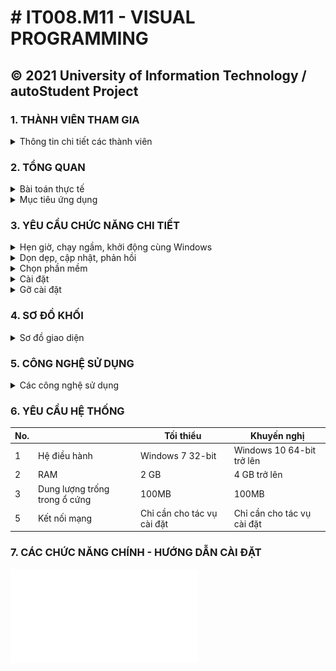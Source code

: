 # # IT008.M11 - VISUAL PROGRAMMING 
**© 2021 University of Information Technology / autoStudent Project**
------------
###  **1. THÀNH VIÊN THAM GIA**
<details>
  <summary>Thông tin chi tiết các thành viên</summary>

| STT | MSSV | HỌ VÀ TÊN | LỚP | VAI TRÒ |
| --- | --- | --- | --- | --- |
| 1 | 20521008 | [Phan Xuân Quang](https://github.com/phanxuanquang "Phan Xuân Quang") | KTPM2020 | Trưởng nhóm |
| 2 | 20521956 | [Trần Văn Thiệt](https://github.com/MiMi-Yup "Trần Văn Thiệt") | KTPM2020 | Thành viên |
| 3 | 20521768 | [Nguyễn Hoàng Phúc](https://github.com/phucnh20521768 "Nguyễn Hoàng Phúc") | KTPM2020 | Thành viên |
| 4 | 20521205 | [Dín Hiền Dũng](https://github.com/dung-ovl "Dín Hiền Dũng") | KTPM2020 | Thành viên |

</details>

###  **2. TỔNG QUAN**
<details>
  <summary>Bài toán thực tế</summary>

Trong thực tế đời sống và công việc, chúng ta thường sẽ gặp các tình huống sau:

- *Trường đại học muốn tự thiết lập hệ thống các phần mềm cần thiết trong máy tính Windows của các sinh viên.*
- *Sinh viên không hiểu biết nhiều về công nghệ thông tin hoặc sinh viên năm nhất cần xây dựng tập hợp phần mềm cần thiết cho chương trình học một cách tiện lợi nhất.*
- *Người dùng muốn cài một tập hợp nhiều phần mềm một cách nhanh nhất.*
- *Một tổ chức muốn tiết kiệm thời gian và nhân lực cho việc thiết lập hệ thống phần mềm trong máy tính Windows của toàn bộ nhân viên hoặc chỉ đơn giản là muốn cài thêm một số lượng phần mềm cho máy tính của các nhân viên mà không muốn phải ghost Windows hay để nhân viên tự cài đặt.*
- . . .

</details>

<details>
  <summary>Mục tiêu ứng dụng</summary>

- Chọn lọc những phần mềm có thể hỗ trợ (hơn 150 phần mềm).
- Tự động hóa quá trình cài đặt và gỡ cài đặt.
- Chia sẻ những phần mềm cho nhiều người khác.
- Các tiện tích như hẹn giờ, chạy ngầm, .v.v

</details>

### **3. YÊU CẦU CHỨC NĂNG CHI TIẾT**

<details>
  <summary>Hẹn giờ, chạy ngầm, khởi động cùng Windows</summary>

- Đặt timeout.
- Đặt register trong hệ thống.
- Notify để chạy ngầm.

</details>

<details>
  <summary>Dọn dẹp, cập nhật, phản hồi</summary>

- Xóa thư mục dùng để lưu những trình cài đặt sẽ tải về + xóa thư mục Temp
- Kiểm tra TimeLastModified của gói tin, nếu thay đổi thì download database mới về.
- Gửi phản hồi qua gmail cho nhà phát triền.

</details>

<details>
  <summary>Chọn phần mềm</summary>

- Hiển thị danh sách phần mềm hỗ trợ trên database.
- Hiển thị danh sách phần mềm trong máy tính.
- Lọc những phần mềm trong từng ngành (kỹ thuật, công nghệ thông tin, đa phương tiện, .v.v).
- Đưa danh sách phần mềm từ bên ngoài bằng file *.as

</details>

<details>
  <summary>Cài đặt</summary>

- Hiển thị danh sách các phần mềm sẽ cài đặt.
- Hiển thị trạng thái của từng phần mềm và tổng thể.
- Hủy một phần mềm hoặc hủy toàn bộ (hủy phần mềm đang tải, phần mềm chưa tới lượt)
- Cho phép chạy ngầm khi chưa hoàn thành tất cả.

</details>

<details>
  <summary>Gỡ cài đặt</summary>

- Hiển thị danh sách các phần mềm sẽ gỡ cài đặt.
- Hiển thị trạng thái tổng thể.
- Hủy một phần mềm hoặc hủy toàn bộ (phần mềm chưa tới lượt)
- Cho phép chạy ngầm khi chưa hoàn thành tất cả.

</details>

### **4. SƠ ĐỒ KHỐI**

<details>
  <summary>Sơ đồ giao diện</summary>

|      ![](./ReadmeAsset/flowUI.png)       |
| :-----------------------------------------: |
| _SƠ ĐỒ GIAO DIỆN PHẦN MỀM_ |

</details>

### **5. CÔNG NGHỆ SỬ DỤNG**

<details>
  <summary>Các công nghệ sử dụng</summary>

- Ngôn ngữ lập trình: C#
- Nền tảng: .Net Framework, version 4.7.2
- Thư viện đồ họa: Windows Forms, GunaUI
- IDE: Microsoft Visual Studio 2019
- Thư viện hỗ trợ khác: Newtonsoft.Json, Microsoft.WindowsAPICodePack

</details>

### **6. YÊU CẦU HỆ THỐNG**

| No. |  | Tối thiểu | Khuyến nghị |
| --- | --- | --- | --- |
| 1 | Hệ điều hành | Windows 7 32-bit | Windows 10 64-bit trở lên |
| 2 | RAM | 2 GB | 4 GB trở lên |
| 3 | Dung lượng trống trong ổ cứng | 100MB | 100MB | 
| 5 | Kết nối mạng | Chỉ cần cho tác vụ cài đặt | Chỉ cần cho tác vụ cài đặt |

### **7. CÁC CHỨC NĂNG CHÍNH - HƯỚNG DẪN CÀI ĐẶT**
[1]: ./ReadmeAsset/manual.pdf

![Hướng dẫn sử dụng](./ReadmeAsset/manual.pdf)